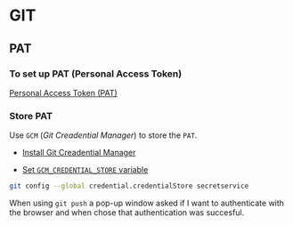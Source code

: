 # GIT

## PAT

### To set up PAT (Personal Access Token)
[Personal Access Token (PAT)](https://docs.github.com/en/authentication/keeping-your-account-and-data-secure/creating-a-personal-access-token)

### Store PAT
Use `GCM` (*Git Creadential Manager*) to store the `PAT`.
- [Install Git Creadential Manager](https://github.com/GitCredentialManager/git-credential-manager#linux-install-instructions)

- [Set `GCM_CREDENTIAL_STORE` variable](https://github.com/GitCredentialManager/git-credential-manager/blob/main/docs/credstores.md)
```bash
git config --global credential.credentialStore secretservice
```
When using `git push` a pop-up window asked if I want to authenticate with the browser and when chose that authentication was succesful.

